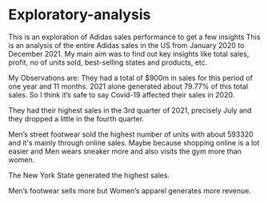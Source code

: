 # Exploratory-analysis
This is an exploration of Adidas sales performance to get a few insights
 This is an analysis of the entire Adidas sales in the US from January 2020 to December 2021. My main aim was to find out key insights like total sales, profit, no of units sold, best-selling states and products, etc.

My Observations are:
They had a total of $900m in sales for this period of one year and 11 months. 2021 alone generated about 79.77% of this total sales.
So I think it’s safe to say Covid-19 affected their sales in 2020.

They had their highest sales in the 3rd quarter of 2021, precisely July and they dropped a little in the fourth quarter.

Men’s street footwear sold the highest number of units with about 593320 and it's mainly through online sales. Maybe because shopping online is a lot easier and Men wears sneaker more and also visits the gym more than women.

The New York State generated the highest sales.

Men’s footwear sells more but Women’s apparel generates more revenue.
